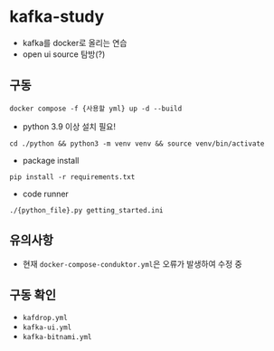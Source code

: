 # kafka-study
- kafka를 docker로 올리는 연습
- open ui source 탐방(?)

## 구동
```
docker compose -f {사용할 yml} up -d --build
```
- python 3.9 이상 설치 필요!
```
cd ./python && python3 -m venv venv && source venv/bin/activate
```
- package install
```
pip install -r requirements.txt
```
- code runner
```
./{python_file}.py getting_started.ini
```

## 유의사항
- 현재 `docker-compose-conduktor.yml`은 오류가 발생하여 수정 중

## 구동 확인
- `kafdrop.yml`
- `kafka-ui.yml`
- `kafka-bitnami.yml`
